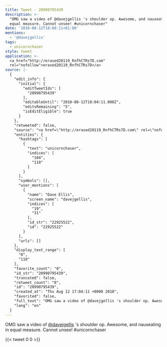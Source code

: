 ```yaml
---
title: Tweet - 20990795439
description: >-
  "OMG saw a video of @davejgellis 's shoulder op. Awesome, and nauseating in
  equal measure. Cannot unsee! #unicornchaser"
date: '2010-08-12T18:08:11+01:00'
mentions:
  - '@davejgellis'
tags:
  - unicornchaser
style: tweet
application: >-
  <a href="http://erased20119_RnfhCTRs7D.com"
  rel="nofollow">erased20119_RnfhCTRs7D</a>
source: |-
  {
    "edit_info": {
      "initial": {
        "editTweetIds": [
          "20990795439"
        ],
        "editableUntil": "2010-08-12T18:04:11.000Z",
        "editsRemaining": "5",
        "isEditEligible": true
      }
    },
    "retweeted": false,
    "source": "<a href=\"http://erased20119_RnfhCTRs7D.com\" rel=\"nofollow\">erased20119_RnfhCTRs7D</a>",
    "entities": {
      "hashtags": [
        {
          "text": "unicornchaser",
          "indices": [
            "104",
            "118"
          ]
        }
      ],
      "symbols": [],
      "user_mentions": [
        {
          "name": "Dave Ellis",
          "screen_name": "davejgellis",
          "indices": [
            "19",
            "31"
          ],
          "id_str": "22925522",
          "id": "22925522"
        }
      ],
      "urls": []
    },
    "display_text_range": [
      "0",
      "118"
    ],
    "favorite_count": "0",
    "id_str": "20990795439",
    "truncated": false,
    "retweet_count": "0",
    "id": "20990795439",
    "created_at": "Thu Aug 12 17:04:11 +0000 2010",
    "favorited": false,
    "full_text": "OMG saw a video of @davejgellis 's shoulder op. Awesome, and nauseating in equal measure. Cannot unsee! #unicornchaser",
    "lang": "en"
  }
---
```

OMG saw a video of [@davejgellis](https://twitter.com/@davejgellis) 's shoulder op. Awesome, and nauseating in equal measure. Cannot unsee! #unicornchaser
    
{{< tweet 0 0 >}}
    
